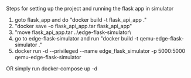 Steps for setting up the project and running the flask app in simulator


1.  goto flask_app and do "docker build -t flask_api_app ."
2. "docker save -o flask_api_app.tar flask_api_app"
3. "move flask_api_app.tar ..\edge-flask-simulator\
4.  go to edge-flask-simulator and run "docker build -t qemu-edge-flask-simulator ."
5. docker run -d --privileged --name edge_flask_simulator -p 5000:5000 qemu-edge-flask-simulator

OR simply run docker-compose up -d
